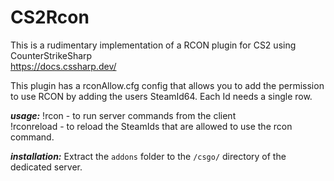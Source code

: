# CS2Rcon  
  
This is a rudimentary implementation of a RCON plugin for CS2 using CounterStrikeSharp  
<https://docs.cssharp.dev/>
  
This plugin has a rconAllow.cfg config that allows you to add the permission to use RCON by adding the users SteamId64. Each Id needs a single row.
  
***usage:***
!rcon - to run server commands from the client  
!rconreload - to reload the SteamIds that are allowed to use the rcon command.  
  
***installation:***
Extract the `addons` folder to the `/csgo/` directory of the dedicated server.  
